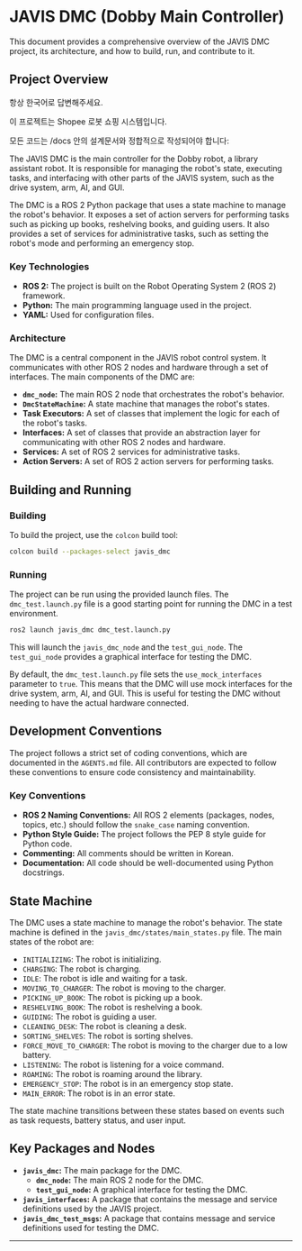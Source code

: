 # JAVIS DMC (Dobby Main Controller)

This document provides a comprehensive overview of the JAVIS DMC project, its architecture, and how to build, run, and contribute to it.

## Project Overview

항상 한국어로 답변해주세요.

이 프로젝트는 Shopee 로봇 쇼핑 시스템입니다.

모든 코드는 /docs 안의 설계문서와 정합적으로 작성되어야 합니다:

The JAVIS DMC is the main controller for the Dobby robot, a library assistant robot. It is responsible for managing the robot's state, executing tasks, and interfacing with other parts of the JAVIS system, such as the drive system, arm, AI, and GUI.

The DMC is a ROS 2 Python package that uses a state machine to manage the robot's behavior. It exposes a set of action servers for performing tasks such as picking up books, reshelving books, and guiding users. It also provides a set of services for administrative tasks, such as setting the robot's mode and performing an emergency stop.

### Key Technologies

- **ROS 2:** The project is built on the Robot Operating System 2 (ROS 2) framework.
- **Python:** The main programming language used in the project.
- **YAML:** Used for configuration files.

### Architecture

The DMC is a central component in the JAVIS robot control system. It communicates with other ROS 2 nodes and hardware through a set of interfaces. The main components of the DMC are:

- **`dmc_node`:** The main ROS 2 node that orchestrates the robot's behavior.
- **`DmcStateMachine`:** A state machine that manages the robot's states.
- **Task Executors:** A set of classes that implement the logic for each of the robot's tasks.
- **Interfaces:** A set of classes that provide an abstraction layer for communicating with other ROS 2 nodes and hardware.
- **Services:** A set of ROS 2 services for administrative tasks.
- **Action Servers:** A set of ROS 2 action servers for performing tasks.

## Building and Running

### Building

To build the project, use the `colcon` build tool:

```bash
colcon build --packages-select javis_dmc
```

### Running

The project can be run using the provided launch files. The `dmc_test.launch.py` file is a good starting point for running the DMC in a test environment.

```bash
ros2 launch javis_dmc dmc_test.launch.py
```

This will launch the `javis_dmc_node` and the `test_gui_node`. The `test_gui_node` provides a graphical interface for testing the DMC.

By default, the `dmc_test.launch.py` file sets the `use_mock_interfaces` parameter to `true`. This means that the DMC will use mock interfaces for the drive system, arm, AI, and GUI. This is useful for testing the DMC without needing to have the actual hardware connected.

## Development Conventions

The project follows a strict set of coding conventions, which are documented in the `AGENTS.md` file. All contributors are expected to follow these conventions to ensure code consistency and maintainability.

### Key Conventions

- **ROS 2 Naming Conventions:** All ROS 2 elements (packages, nodes, topics, etc.) should follow the `snake_case` naming convention.
- **Python Style Guide:** The project follows the PEP 8 style guide for Python code.
- **Commenting:** All comments should be written in Korean.
- **Documentation:** All code should be well-documented using Python docstrings.

## State Machine

The DMC uses a state machine to manage the robot's behavior. The state machine is defined in the `javis_dmc/states/main_states.py` file. The main states of the robot are:

- `INITIALIZING`: The robot is initializing.
- `CHARGING`: The robot is charging.
- `IDLE`: The robot is idle and waiting for a task.
- `MOVING_TO_CHARGER`: The robot is moving to the charger.
- `PICKING_UP_BOOK`: The robot is picking up a book.
- `RESHELVING_BOOK`: The robot is reshelving a book.
- `GUIDING`: The robot is guiding a user.
- `CLEANING_DESK`: The robot is cleaning a desk.
- `SORTING_SHELVES`: The robot is sorting shelves.
- `FORCE_MOVE_TO_CHARGER`: The robot is moving to the charger due to a low battery.
- `LISTENING`: The robot is listening for a voice command.
- `ROAMING`: The robot is roaming around the library.
- `EMERGENCY_STOP`: The robot is in an emergency stop state.
- `MAIN_ERROR`: The robot is in an error state.

The state machine transitions between these states based on events such as task requests, battery status, and user input.

## Key Packages and Nodes

- **`javis_dmc`:** The main package for the DMC.
  - **`dmc_node`:** The main ROS 2 node for the DMC.
  - **`test_gui_node`:** A graphical interface for testing the DMC.
- **`javis_interfaces`:** A package that contains the message and service definitions used by the JAVIS project.
- **`javis_dmc_test_msgs`:** A package that contains message and service definitions used for testing the DMC.

---
